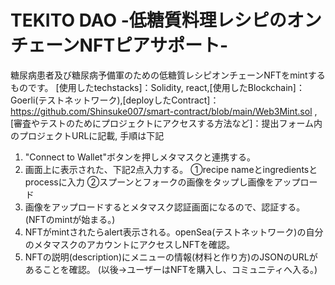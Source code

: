# TEKITO DAO -低糖質料理レシピのオンチェーンNFTピアサポート-
糖尿病患者及び糖尿病予備軍のための低糖質レシピオンチェーンNFTをmintするものです。
[使用したtechstacks]：Solidity, react,[使用したBlockchain]：Goerli(テストネットワーク),[deployしたContract]：https://github.com/Shinsuke007/smart-contract/blob/main/Web3Mint.sol
,[審査やテストのためにプロジェクトにアクセスする方法など]：提出フォーム内のプロジェクトURLに記載,
手順は下記
1. "Connect to Wallet"ボタンを押しメタマスクと連携する。
2. 画面上に表示された、下記2点入力する。
   ①recipe nameとingredientsとprocessに入力
   ②スプーンとフォークの画像をタップし画像をアップロード
3. 画像をアップロードするとメタマスク認証画面になるので、認証する。(NFTのmintが始まる。)
4. NFTがmintされたらalert表示される。openSea(テストネットワーク)の自分のメタマスクのアカウントにアクセスしNFTを確認。
5. NFTの説明(description)にメニューの情報(材料と作り方)のJSONのURLがあることを確認。
(以後→ユーザーはNFTを購入し、コミュニティへ入る。)

